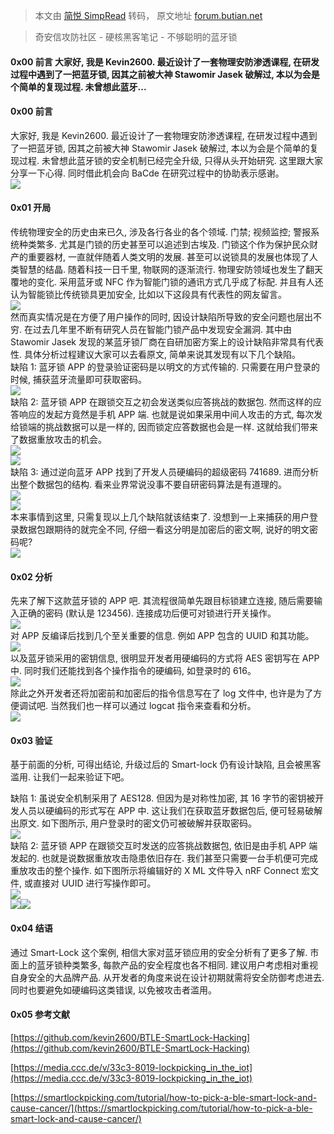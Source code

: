 > 本文由 [简悦 SimpRead](http://ksria.com/simpread/) 转码， 原文地址 [forum.butian.net](https://forum.butian.net/share/264)

> 奇安信攻防社区 - 硬核黑客笔记 - 不够聪明的蓝牙锁

#### 0x00 前言 大家好, 我是 Kevin2600. 最近设计了一套物理安防渗透课程, 在研发过程中遇到了一把蓝牙锁, 因其之前被大神 Stawomir Jasek 破解过, 本以为会是个简单的复现过程. 未曾想此蓝牙...

#### 0x00 前言

大家好, 我是 Kevin2600. 最近设计了一套物理安防渗透课程, 在研发过程中遇到了一把蓝牙锁, 因其之前被大神 Stawomir Jasek 破解过, 本以为会是个简单的复现过程. 未曾想此蓝牙锁的安全机制已经完全升级, 只得从头开始研究. 这里跟大家分享一下心得. 同时借此机会向 BaCde 在研究过程中的协助表示感谢。  
[![](https://shs3.b.qianxin.com/attack_forum/2021/07/attach-f7cb594b4ea782ac0273854e92a1d53293c51052.png)](https://shs3.b.qianxin.com/attack_forum/2021/07/attach-f7cb594b4ea782ac0273854e92a1d53293c51052.png)

#### 0x01 开局

传统物理安全的历史由来已久, 涉及各行各业的各个领域. 门禁; 视频监控; 警报系统种类繁多. 尤其是门锁的历史甚至可以追述到古埃及. 门锁这个作为保护民众财产的重要器材, 一直就伴随着人类文明的发展. 甚至可以说锁具的发展也体现了人类智慧的结晶. 随着科技一日千里, 物联网的逐渐流行. 物理安防领域也发生了翻天覆地的变化. 采用蓝牙或 NFC 作为智能门锁的通讯方式几乎成了标配. 并且有人还认为智能锁比传统锁具更加安全, 比如以下这段具有代表性的网友留言。  
[![](https://shs3.b.qianxin.com/attack_forum/2021/07/attach-00a82d0a41163ea0cd9a24fd64d0b8da0768ba00.png)](https://shs3.b.qianxin.com/attack_forum/2021/07/attach-00a82d0a41163ea0cd9a24fd64d0b8da0768ba00.png)  
然而真实情况是在方便了用户操作的同时, 因设计缺陷所导致的安全问题也层出不穷. 在过去几年里不断有研究人员在智能门锁产品中发现安全漏洞. 其中由 Stawomir Jasek 发现的某蓝牙锁厂商在自研加密方案上的设计缺陷非常具有代表性. 具体分析过程建议大家可以去看原文, 简单来说其发现有以下几个缺陷。  
缺陷 1: 蓝牙锁 APP 的登录验证密码是以明文的方式传输的. 只需要在用户登录的时候, 捕获蓝牙流量即可获取密码。  
[![](https://shs3.b.qianxin.com/attack_forum/2021/07/attach-18f8abb213ca19918d50b9b94699cc41c78e8409.png)](https://shs3.b.qianxin.com/attack_forum/2021/07/attach-18f8abb213ca19918d50b9b94699cc41c78e8409.png)  
缺陷 2: 蓝牙锁 APP 在跟锁交互之初会发送类似应答挑战的数据包. 然而这样的应答响应的发起方竟然是手机 APP 端. 也就是说如果采用中间人攻击的方式, 每次发给锁端的挑战数据可以是一样的, 因而锁定应答数据也会是一样. 这就给我们带来了数据重放攻击的机会。  
[![](https://shs3.b.qianxin.com/attack_forum/2021/07/attach-48f27ecd159aee94191f0db13ee7c91344e7c39a.png)](https://shs3.b.qianxin.com/attack_forum/2021/07/attach-48f27ecd159aee94191f0db13ee7c91344e7c39a.png)  
[![](https://shs3.b.qianxin.com/attack_forum/2021/07/attach-cd201816c1568811accf2495964e5bb2fddade68.png)](https://shs3.b.qianxin.com/attack_forum/2021/07/attach-cd201816c1568811accf2495964e5bb2fddade68.png)  
缺陷 3: 通过逆向蓝牙 APP 找到了开发人员硬编码的超级密码 741689. 进而分析出整个数据包的结构. 看来业界常说没事不要自研密码算法是有道理的。  
[![](https://shs3.b.qianxin.com/attack_forum/2021/07/attach-36efbf47014128babb3307b4274c49fb7c01445f.png)](https://shs3.b.qianxin.com/attack_forum/2021/07/attach-36efbf47014128babb3307b4274c49fb7c01445f.png)  
[![](https://shs3.b.qianxin.com/attack_forum/2021/07/attach-facddacef0577191eceddc4ad7e631a3310afb7b.png)](https://shs3.b.qianxin.com/attack_forum/2021/07/attach-facddacef0577191eceddc4ad7e631a3310afb7b.png)  
本来事情到这里, 只需复现以上几个缺陷就该结束了. 没想到一上来捕获的用户登录数据包跟期待的就完全不同, 仔细一看这分明是加密后的密文啊, 说好的明文密码呢?  
[![](https://shs3.b.qianxin.com/attack_forum/2021/07/attach-10c3375627bc46d711cb7843087e69b6d6d72335.png)](https://shs3.b.qianxin.com/attack_forum/2021/07/attach-10c3375627bc46d711cb7843087e69b6d6d72335.png)

#### 0x02 分析

先来了解下这款蓝牙锁的 APP 吧. 其流程很简单先跟目标锁建立连接, 随后需要输入正确的密码 (默认是 123456). 连接成功后便可对锁进行开关操作。  
[![](https://shs3.b.qianxin.com/attack_forum/2021/07/attach-49e4227073279c962720a758d2c08c8db6df723f.png)](https://shs3.b.qianxin.com/attack_forum/2021/07/attach-49e4227073279c962720a758d2c08c8db6df723f.png)  
对 APP 反编译后找到几个至关重要的信息. 例如 APP 包含的 UUID 和其功能。  
[![](https://shs3.b.qianxin.com/attack_forum/2021/07/attach-cc391dd97a2e70b8ef24d76b68300c53a3d9ab49.png)](https://shs3.b.qianxin.com/attack_forum/2021/07/attach-cc391dd97a2e70b8ef24d76b68300c53a3d9ab49.png)  
以及蓝牙锁采用的密钥信息, 很明显开发者用硬编码的方式将 AES 密钥写在 APP 中. 同时我们还能找到各个操作指令的硬编码, 如登录时的 616。  
[![](https://shs3.b.qianxin.com/attack_forum/2021/07/attach-cec5e4b0c198a24e5384b598d9c76639b4e65baf.png)](https://shs3.b.qianxin.com/attack_forum/2021/07/attach-cec5e4b0c198a24e5384b598d9c76639b4e65baf.png)  
除此之外开发者还将加密前和加密后的指令信息写在了 log 文件中, 也许是为了方便调试吧. 当然我们也一样可以通过 logcat 指令来查看和分析。  
[![](https://shs3.b.qianxin.com/attack_forum/2021/07/attach-25e50f3b30149146ff70358e00903fbc1e7b009f.png)](https://shs3.b.qianxin.com/attack_forum/2021/07/attach-25e50f3b30149146ff70358e00903fbc1e7b009f.png)

#### 0x03 验证

基于前面的分析, 可得出结论, 升级过后的 Smart-lock 仍有设计缺陷, 且会被黑客滥用. 让我们一起来验证下吧。

缺陷 1: 虽说安全机制采用了 AES128. 但因为是对称性加密, 其 16 字节的密钥被开发人员以硬编码的形式写在 APP 中. 这让我们在获取蓝牙数据包后, 便可轻易破解出原文. 如下图所示, 用户登录时的密文仍可被破解并获取密码。  
[![](https://shs3.b.qianxin.com/attack_forum/2021/07/attach-e1183027b1cd38d834b65590ad641b30d058b32e.png)](https://shs3.b.qianxin.com/attack_forum/2021/07/attach-e1183027b1cd38d834b65590ad641b30d058b32e.png)  
缺陷 2: 蓝牙锁 APP 在跟锁交互时发送的应答挑战数据包, 依旧是由手机 APP 端发起的. 也就是说数据重放攻击隐患依旧存在. 我们甚至只需要一台手机便可完成重放攻击的整个操作. 如下图所示将编辑好的 X ML 文件导入 nRF Connect 宏文件, 或直接对 UUID 进行写操作即可。  
[![](https://shs3.b.qianxin.com/attack_forum/2021/07/attach-a3f641238a93ab5f9cf4c7d8f051809d109e61d9.png)](https://shs3.b.qianxin.com/attack_forum/2021/07/attach-a3f641238a93ab5f9cf4c7d8f051809d109e61d9.png)  
[![](https://shs3.b.qianxin.com/attack_forum/2021/07/attach-e966600d11220077ab92e100751e69443496c938.png)](https://shs3.b.qianxin.com/attack_forum/2021/07/attach-e966600d11220077ab92e100751e69443496c938.png)[![](https://shs3.b.qianxin.com/attack_forum/2021/07/attach-ec61103fd65056c82e5fab56ea2c6a4fa4ace86e.png)](https://shs3.b.qianxin.com/attack_forum/2021/07/attach-ec61103fd65056c82e5fab56ea2c6a4fa4ace86e.png)

#### 0x04 结语

通过 Smart-Lock 这个案例, 相信大家对蓝牙锁应用的安全分析有了更多了解. 市面上的蓝牙锁种类繁多, 每款产品的安全程度也各不相同. 建议用户考虑相对重视自身安全的大品牌产品. 从开发者的角度来说在设计初期就需将安全防御考虑进去. 同时也要避免如硬编码这类错误, 以免被攻击者滥用。

#### 0x05 参考文献

[https://github.com/kevin2600/BTLE-SmartLock-Hacking](https://github.com/kevin2600/BTLE-SmartLock-Hacking)

[https://media.ccc.de/v/33c3-8019-lockpicking_in_the_iot](https://media.ccc.de/v/33c3-8019-lockpicking_in_the_iot)

[https://smartlockpicking.com/tutorial/how-to-pick-a-ble-smart-lock-and-cause-cancer/](https://smartlockpicking.com/tutorial/how-to-pick-a-ble-smart-lock-and-cause-cancer/)